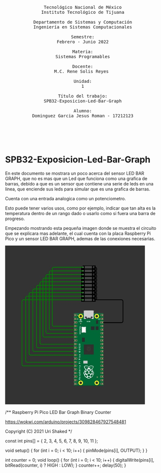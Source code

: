 <pre>

	<p align=center>

Tecnológico Nacional de México
Instituto Tecnológico de Tijuana

Departamento de Sistemas y Computación
Ingeniería en Sistemas Computacionales

Semestre:
Febrero - Junio 2022

Materia:
Sistemas Programables

Docente:
M.C. Rene Solis Reyes 

Unidad:
1

Título del trabajo:
SPB32-Exposicion-Led-Bar-Graph

Alumno:
Dominguez Garcia Jesus Roman - 17212123

	</p>

</pre>

# SPB32-Exposicion-Led-Bar-Graph

En este documento se mostrara un poco acerca del sensor LED BAR GRAPH, que no es mas que un Led que funciona como una grafica de barras, debido a que es un
sensor que contiene una serie de leds en una linea, que enciende sus leds para simular que es una grafica de barras. 

Cuenta con una entrada analogica como un potenciometro.

Esto puede tener varios usos, como por ejemplo, indicar que tan alta es la temperatura dentro de un rango dado o usarlo como si fuera una barra de progreso.

Empezando mostrando esta pequeña imagen donde se muestra el circuito que se explicara mas adelante, el cual cuenta con la placa Raspberry Pi Pico y un sensor
LED BAR GRAPH, ademas de las conexiones necesarias.

![](circuito.jpg)

/**
  Raspberry Pi Pico LED Bar Graph Binary Counter

  https://wokwi.com/arduino/projects/309828467927548481
  
  Copyright (C) 2021 Uri Shaked
*/

const int pins[] = { 2, 3, 4, 5, 6, 7, 8, 9, 10, 11 };

void setup() {
  for (int i = 0; i < 10; i++) {
    pinMode(pins[i], OUTPUT);
  }
}

int counter = 0;
void loop() {
  for (int i = 0; i < 10; i++) {
    digitalWrite(pins[i], bitRead(counter, i) ? HIGH : LOW);
  }
  counter++;
  delay(50);
}

